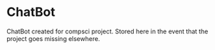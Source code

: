 # ChatBot
ChatBot created for compsci project. Stored here in the event that the project goes missing elsewhere.
